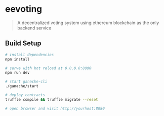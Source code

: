 # eevoting

> A decentralized voting system using ethereum blockchain as the only backend service

## Build Setup

``` bash
# install dependencies
npm install

# serve with hot reload at 0.0.0.0:8080
npm run dev

# start ganache-cli
./ganache/start

# deploy contracts
truffle compile && truffle migrate --reset

# open browser and visit http://yourhost:8080
```

